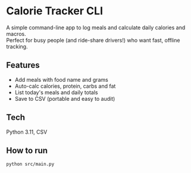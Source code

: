 # Calorie Tracker CLI

A simple command-line app to log meals and calculate daily calories and macros.  
Perfect for busy people (and ride-share drivers!) who want fast, offline tracking.

## Features
- Add meals with food name and grams
- Auto-calc calories, protein, carbs and fat
- List today's meals and daily totals
- Save to CSV (portable and easy to audit)

## Tech
Python 3.11, CSV

## How to run
```bash
python src/main.py
